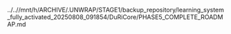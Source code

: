 ../..//mnt/h/ARCHIVE/.UNWRAP/STAGE1/backup_repository/learning_system_fully_activated_20250808_091854/DuRiCore/PHASE5_COMPLETE_ROADMAP.md